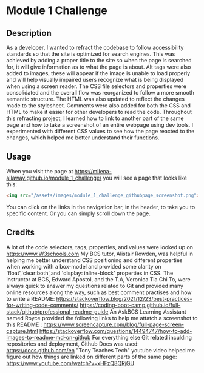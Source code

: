 # Module 1 Challenge

## Description
As a developer, I wanted to refract the codebase to follow accessibility standards so that the site is optimized for search engines. This was achieved by adding a proper title to the site so when the page is searched for, it will give information as to what the page is about. Alt tags were also added to images, these will appear if the image is unable to load properly and will help visually impaired users recognize what is being displayed when using a screen reader. The CSS file selectors and properties were consolidated and the overall flow was reorganized to follow a more smooth semantic structure. The HTML was also updated to reflect the changes made to the stylesheet. Comments were also added for both the CSS and HTML to make it easier for other developers to read the code. 
Throughout this refracting project, I learned how to link to another part of the same page and how to take a screenshot of an entire webpage using dev tools. I experimented with different CSS values to see how the page reacted to the changes, which helped me better understand their functions.

## Usage
When you visit the page at https://milena-allaway.github.io/module_1_challenge/ you will see a page that looks like this:
```md
<img src="/assets/images/module_1_challenge_githubpage_screenshot.png">
```
You can click on the links in the navigation bar, in the header, to take you to specific content. Or you can simply scroll down the page.

## Credits
A lot of the code selectors, tags, properties, and values were looked up on https://www.W3schools.com
My BCS tutor, Alistair Rowden, was helpful in helping me better understand CSS positioning and different properties when working with a box-model and provided some clarity on 'float','clear:both',and 'display: inline-block' properties in CSS.
The instructor at BCS, Edward Apostol, and the T.A, Veronica Tia Chi To, were always quick to answer my questions related to Git and provided many online resources along the way, such as best comment practises and how to write a README:
https://stackoverflow.blog/2021/12/23/best-practices-for-writing-code-comments/
https://coding-boot-camp.github.io/full-stack/github/professional-readme-guide
An AskBCS Learning Assistant named Royce provided the following links to help me attatch a screenshot to this README :
https://www.screencapture.com/blog/full-page-screen-capture.html
https://stackoverflow.com/questions/14494747/how-to-add-images-to-readme-md-on-github
For everything else Git related inculding repositories and deployment, Github Docs was used:
https://docs.github.com/en
"Tony Teaches Tech" youtube video helped me figure out how things are linked on different parts of the same page:
https://www.youtube.com/watch?v=xHFzQ8QRjGU
